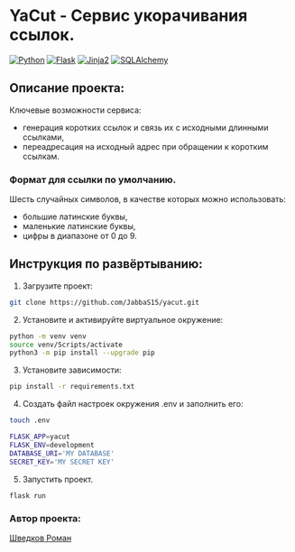 # YaCut - Cервис укорачивания ссылок.
[![Python](https://img.shields.io/badge/-Python_3.10-464646?style=flat&logo=Python&logoColor=ffffff&color=013220)](https://www.python.org/)
[![Flask](https://img.shields.io/badge/-Flask_2.0.2-464646?style=flat&logo=Flask&logoColor=ffffff&color=013220)](https://flask.palletsprojects.com/)
[![Jinja2](https://img.shields.io/badge/-Jinja2_3.0.3-464646?style=flat&logo=Jinja2&logoColor=ffffff&color=013220)](https://jinja.palletsprojects.com/)
[![SQLAlchemy](https://img.shields.io/badge/-SQLAlchemy_1.4.29-464646?style=flat&logo=SQLAlchemy&logoColor=ffffff&color=013220)](https://www.sqlalchemy.org/)

## Описание проекта:
Ключевые возможности сервиса:

- генерация коротких ссылок и связь их с исходными длинными ссылками,
- переадресация на исходный адрес при обращении к коротким ссылкам.

### Формат для ссылки по умолчанию.
Шесть случайных символов, в качестве которых можно использовать:  
- большие латинские буквы,
- маленькие латинские буквы,
- цифры в диапазоне от 0 до 9.


## Инструкция по развёртыванию:
1. Загрузите проект:
```bash
git clone https://github.com/JabbaS15/yacut.git
```
2. Установите и активируйте виртуальное окружение:
```bash
python -m venv venv
source venv/Scripts/activate
python3 -m pip install --upgrade pip
```
3. Установите зависимости:
```bash
pip install -r requirements.txt
```
4. Создать файл настроек окружения .env и заполнить его:
```bash
touch .env
```
```bash
FLASK_APP=yacut
FLASK_ENV=development
DATABASE_URI='MY DATABASE'
SECRET_KEY='MY SECRET KEY'
```
5. Запустить проект.
```
flask run
```
### Автор проекта:
[Шведков Роман](https://github.com/JabbaS15)
